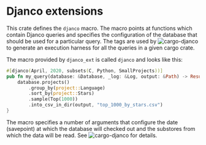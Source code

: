 # Djanco extensions

This crate defines the `djanco` macro. The macro points at functions which 
contain Djanco queries and specifies the configuration of the database that
should be used for a particular query. The tags are used by 
![cargo-djanco](https://github.com/PRL-PRG/cargo-djanco) to generate an 
execution harness for all the queries in a given cargo crate.

The macro provided by `djanco_ext` is called `djanco` and looks like this:

```rust
#[djanco(April, 2020, subsets(C, Python, SmallProjects))]
pub fn my_query(database: &Database, _log: &Log, output: &Path) -> Result<(), std::io::Error>  {
    database.projects()
        .group_by(project::Language)
        .sort_by(project::Stars)
        .sample(Top(1000))
        .into_csv_in_dir(output, "top_1000_by_stars.csv")
}
```

The macro specifies a number of arguments that configure the date (savepoint)
at which the database will checked out and the substores from which the data 
will be read. See ![cargo-djanco](https://github.com/PRL-PRG/cargo-djanco) 
for details.
